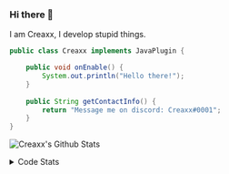 ### Hi there 👋

I am Creaxx, I develop stupid things. 

```java
public class Creaxx implements JavaPlugin {

    public void onEnable() {
        System.out.println("Hello there!");
    }
    
    public String getContactInfo() {
        return "Message me on discord: Creaxx#0001";
    }
}
```

![Creaxx's Github Stats](https://github-readme-stats.vercel.app/api?username=CreaxxOG&show_icons=true&theme=dark&count_private=true)

<details>
  <summary>Code Stats</summary>

<!--START_SECTION:waka-->
![Code Time](http://img.shields.io/badge/Code%20Time-545%20hrs%2034%20mins-blue)

![Lines of code](https://img.shields.io/badge/From%20Hello%20World%20I%27ve%20Written-9%20Thousand%20lines%20of%20code-blue)

**🐱 My GitHub Data** 

> 🏆 271 Contributions in the Year 2021
 > 
> 📦 377.3 kB Used in GitHub's Storage 
 > 
> 🚫 Not Opted to Hire
 > 
> 📜 1 Public Repository 
 > 
> 🔑 4 Private Repositories  
 > 
**I'm an Early 🐤** 

```text
🌞 Morning    24 commits     ███░░░░░░░░░░░░░░░░░░░░░░   13.79% 
🌆 Daytime    68 commits     █████████░░░░░░░░░░░░░░░░   39.08% 
🌃 Evening    78 commits     ███████████░░░░░░░░░░░░░░   44.83% 
🌙 Night      4 commits      ░░░░░░░░░░░░░░░░░░░░░░░░░   2.3%

```
📅 **I'm Most Productive on Saturday** 

```text
Monday       22 commits     ███░░░░░░░░░░░░░░░░░░░░░░   12.64% 
Tuesday      11 commits     █░░░░░░░░░░░░░░░░░░░░░░░░   6.32% 
Wednesday    23 commits     ███░░░░░░░░░░░░░░░░░░░░░░   13.22% 
Thursday     10 commits     █░░░░░░░░░░░░░░░░░░░░░░░░   5.75% 
Friday       28 commits     ████░░░░░░░░░░░░░░░░░░░░░   16.09% 
Saturday     50 commits     ███████░░░░░░░░░░░░░░░░░░   28.74% 
Sunday       30 commits     ████░░░░░░░░░░░░░░░░░░░░░   17.24%

```


📊 **This Week I Spent My Time On** 

```text
💬 Programming Languages: 
Java                     4 hrs 52 mins       ██████████████████░░░░░░░   74.01% 
XML                      54 mins             ███░░░░░░░░░░░░░░░░░░░░░░   13.75% 
Kotlin                   33 mins             ██░░░░░░░░░░░░░░░░░░░░░░░   8.34% 
YAML                     9 mins              ░░░░░░░░░░░░░░░░░░░░░░░░░   2.29% 
C++                      2 mins              ░░░░░░░░░░░░░░░░░░░░░░░░░   0.56%

🔥 Editors: 
IntelliJ                 6 hrs 35 mins       █████████████████████████   100.0%

```

**I Mostly Code in Java** 

```text
Java                     5 repos             █████████████████░░░░░░░░   71.43% 
EJS                      1 repo              ███░░░░░░░░░░░░░░░░░░░░░░   14.29% 
Kotlin                   1 repo              ███░░░░░░░░░░░░░░░░░░░░░░   14.29%

```



 Last Updated on 19/12/2021
<!--END_SECTION:waka-->
</details>
